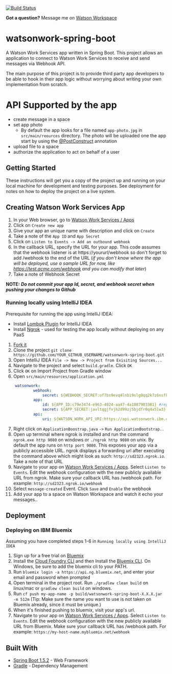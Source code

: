 [![Build Status](https://travis-ci.org/watsonwork/watsonwork-spring-boot.svg?branch=master)](https://travis-ci.org/watsonwork/watsonwork-spring-boot)

**Got a question?** Message me on [Watson Workspace](https://watsonwork.me/bhumitpatel@ie.ibm.com)

# watsonwork-spring-boot

A Watson Work Services app written in Spring Boot. This project allows an application to connect to Watson Work Services 
to receive and send messages via Webhook API.
 
The main purpose of this project is to provide third party app developers to be able to hook in their app logic without
worrying about writing your own implementation from scratch. 

# API Supported by the app
- create message in a space
- set app photo
    - By default the app looks for a file named `app-photo.jpg` in `src/main/reources` directory. The photo will be uploaded
    one the app start by using the [@PostConstruct](http://docs.oracle.com/javaee/7/api/javax/annotation/PostConstruct.html) annotation
- upload file to a space
- authorize the application to act on behalf of a user


## Getting Started

These instructions will get you a copy of the project up and running on your local machine for development and testing purposes. 
See deployment for notes on how to deploy the project on a live system.

## Creating Watson Work Services App

1. In your Web browser, go to [Watson Work Services / Apps](https://developer.watsonwork.ibm.com/apps)
2. Click on `Create new app`
3. Give your app an unique name with description and click on `Create`
4. Take a note of the `App ID` and `App Secret`
5. Click on `Listen to Events -> Add an outbound webhook`
6. In the callback URL, specify the URL for your app. This code assumes that the webhook listener is at https://yoururl/webhook so don't forget to add /webhook to the end of the URL (_if you don't know where the app will be deployed, use a sample URL for now, like https://test.acme.com/webhook and you can modify that later_)
7. Take a note of Webhook Secret

**NOTE:** _**Do not commit your app Id, secret, and webhook secret when pushing your changes to Github**_

### Running locally using IntelliJ IDEA

Prerequisite for running the app using IntelliJ IDEA:
- Install [Lombok Plugin](https://plugins.jetbrains.com/plugin/6317-lombok-plugin) for IntelliJ IDEA
- Install [Ngrok](https://ngrok.com/) - used for testing the app locally without deploying on any PaaS

1. [Fork it](https://github.com/watsonwork/watsonwork-spring-boot/fork)
2. Clone the project `git clone https://github.com/YOUR_GITHUB_USERNAME/watsonwork-spring-boot.git`
3. Open IntelliJ IDEA `File -> New -> Project from Exisiting Sources... `
4. Navigate to the project and select `build.gradle`. Click `OK`
5. Click `OK` on Import Project from Gradle window
6. Open `src/main/resources/application.yml`

```yaml
    watsonwork:
            webhook:
                secret: ${WEBHOOK_SECRET:of7bs9evq4lnbi9slg0qq2k7z6nsfk7y} #replace of7bs9evq4lnbi9slg0qq2k7z6nsfk7y with your webhook secret 
            app:
                id: ${APP_ID:c79e3474-e963-4024-aa47-4a1087903381} #replace c79e3474-e963-4024-aa47-4a1087903381 with your app Id 
                secret: ${APP_SECRET:javltqgjfvjh2d99zj5bjdfr0q4x5lw3} #replace javltqgjfvjh2d99zj5bjdfr0q4x5lw3 with your app secret 
            api:
                uri: ${WATSON_WORK_API_URI:https://api.watsonwork.ibm.com} 
 ```
7. Right click on `ApplicationBoostrap.java` `->` `Run ApplicationBootstrap..`
8. Open up terminal where ngrok is installed and run the command `ngrok.exe http 9080` on windows or `./ngrok http 9080` on unix. By default the app runs on `http port 9080`. This exposes your app via a publicly accessible URL. ngrok displays a forwarding url after executing the command above which might look as such: `http://sd2323.ngrok.io`. Take a note of that URL
9. Navigate to your app on [Watson Work Services / Apps](https://developer.watsonwork.ibm.com/apps). Select `Listen to Events`. Edit the webhook configuration with the new publicly available URL from ngrok. Make sure your callback URL has /webhook path. For example: `http://sd2323.ngrok.io/webhook`
10. Select `message-created` Event. Click `Save` and `Enable` the webhook
11. Add your app to a space on Watson Workspace and watch it echo your messages..

## Deployment

### Deploying  on IBM Bluemix

Assuming you have completed steps 1-6 in `Running locally using IntelliJ IDEA`

1. Sign up for a free trial on [Bluemix](https://console.ng.bluemix.net/)
2. Install the [Cloud Foundry CLI](https://github.com/cloudfoundry/cli/releases) and then Install the [Bluemix CLI](http://clis.ng.bluemix.net/ui/home.html). On Windows, be sure to add the bluemix cli to your PATH.
3. Run `bluemix login -a https://api.ng.bluemix.net`, and enter your email and password when prompted
4. Open terminal in the project root. Run `./gradlew clean build` on linux/mac or `gradlew clean build` on windows.
5. Run `cf push my-app-name -p build/watsonwork-spring-boot-X.X.X.jar -m 512m` (Tip: Make sure the name you want to use is not taken on Bluemix already, since it must be unique.)
6. When it's finished pushing to bluemix, visit your app's url.
7. Navigate to your app on [Watson Work Services / Apps](https://developer.watsonwork.ibm.com/apps). Select `Listen to Events`. Edit the webhook configuration with the new publicly available URL from Bluemix. Make sure your callback URL has /webhook path. For example: `https://my-host-name.mybluemix.net/webhook`


## Built With

* [Spring Boot 1.5.2](https://projects.spring.io/spring-boot) - Web Framework
* [Gradle](https://gradle.org/) - Dependency Management
